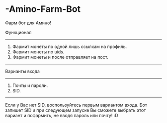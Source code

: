 # -Amino-Farm-Bot
Фарм бот для Амино! 

Функционал
___
1. Фармит монеты по одной лишь ссылкам на профиль.
2. Фармит монеты по uids.
3. Фармит монеты и после отправляет на пост.

___
Варианты входа
___
1. Почты и пароли.
2. SID.

___
Если у Вас нет SID, воспользуйтесь первым вариантом входа. Бот запишет SID и при следующем запуске Вы сможете выбрать этот вариант и пофармить, не вводя пароль или почту! :D

